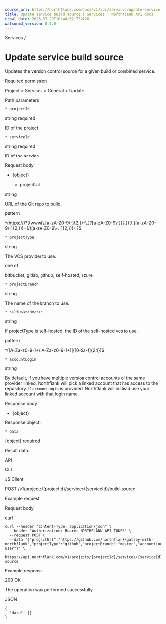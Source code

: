 ```yaml
---
source_url: https://northflank.com/docs/v1/api/services/update-service-build-source
title: Update service build source | Services | Northflank API docs
crawl_date: 2025-07-29T10:44:52.732426
watsonmd_version: 0.1.0
---
```


Services / 

# Update service build source

Updates the version control source for a given build or combined service.

Required permission

Project > Services > General > Update

Path parameters

    * projectId

string required

ID of the project

    * serviceId

string required

ID of the service




Request body

  * {object}

    * projectUrl

string

URL of the Git repo to build.

pattern

^(https:\/\/)?((www(\\.[a-zA-Z0-9\\-]{2,})+\\.)?[a-zA-Z0-9\\-]{2,})(\\.([a-zA-Z0-9\\-]{2,}))+(\/([a-zA-Z0-9\\-._]{2,}))+?$

    * projectType

string

The VCS provider to use.

one of

bitbucket, gitlab, github, self-hosted, azure

    * projectBranch

string

The name of the branch to use.

    * selfHostedVcsId

string

If projectType is self-hosted, the ID of the self-hosted vcs to use.

pattern

^([A-Za-z0-9-]+\/[A-Za-z0-9-]+)|([0-9a-f]{24})$

    * accountLogin

string

By default, if you have multiple version control accounts of the same provider linked, Northflank will pick a linked account that has access to the repository. If `accountLogin` is provided, Northflank will instead use your linked account with that login name.




Response body

  * {object}

Response object.

    * data

{object} required

Result data.




API

CLI

JS Client

POST /v1/projects/{projectId}/services/{serviceId}/build-source

Example request

Request body

curl
    
    
    curl --header "Content-Type: application/json" \
      --header "Authorization: Bearer NORTHFLANK_API_TOKEN" \
      --request POST \
      --data '{"projectUrl":"https://github.com/northflank/gatsby-with-northflank","projectType":"github","projectBranch":"master","accountLogin":"github-user"}' \
      https://api.northflank.com/v1/projects/{projectId}/services/{serviceId}/build-source

Example response

200 OK

The operation was performed successfully.

JSON
    
    
    {
      "data": {}
    }